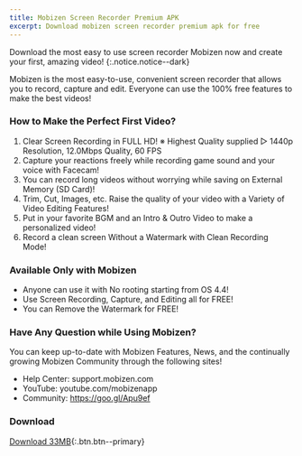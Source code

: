 ```yaml
---
title: Mobizen Screen Recorder Premium APK
excerpt: Download mobizen screen recorder premium apk for free
---
```


Download the most easy to use screen recorder Mobizen now and create your first, amazing video!
{:.notice.notice--dark}

Mobizen is the most easy-to-use, convenient screen recorder that allows you to record, capture and edit. 
Everyone can use the 100% free features to make the best videos!

### How to Make the Perfect First Video?


1. Clear Screen Recording in FULL HD!
※ Highest Quality supplied ▷ 1440p Resolution, 12.0Mbps Quality, 60 FPS
2. Capture your reactions freely while recording game sound and your voice with Facecam!
3. You can record long videos without worrying while saving on External Memory (SD Card)!
4. Trim, Cut, Images, etc. Raise the quality of your video with a Variety of Video Editing Features!
5. Put in your favorite BGM and an Intro & Outro Video to make a personalized video!
6. Record a clean screen Without a Watermark with Clean Recording Mode!

### Available Only with Mobizen


- Anyone can use it with No rooting starting from OS 4.4!
- Use Screen Recording, Capture, and Editing all for FREE!
- You can Remove the Watermark for FREE!

### Have Any Question while Using Mobizen?


You can keep up-to-date with Mobizen Features, News, and the continually growing Mobizen Community through the following sites!
- Help Center: support.mobizen.com
- YouTube: youtube.com/mobizenapp
- Community: https://goo.gl/Apu9ef

### Download

[Download 33MB](/dl/mega?stat=Ready&hash=){:.btn.btn--primary}

